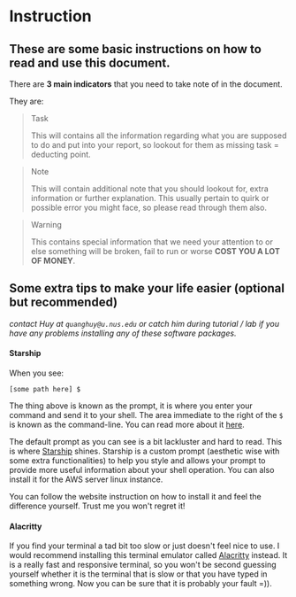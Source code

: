# Instruction

## These are some basic instructions on how to read and use this document.

There are **3 main indicators** that you need to take note of in the document.

They are:
> <p class="task"> Task
> 
> This will contains all the information regarding what you are supposed to do and put into your report, so lookout for them as missing task = deducting point.

> <p class="note"> Note 
>
> This will contain additional note that you should lookout for, extra information or further explanation. This usually pertain to quirk or possible error you might face, so please read through them also.

> <p class="warn"> Warning
>
> This contains special information that we need your attention to or else something will be broken, fail to run or worse **COST YOU A LOT OF MONEY**.


## Some extra tips to make your life easier (optional but recommended)
*contact Huy at `quanghuy@u.nus.edu` or catch him during tutorial / lab if you have any problems installing any of these software packages.*

#### Starship

When you see:

```shell
[some path here] $
```

The thing above is known as the prompt, it is where you enter your command and send it to your shell. The area immediate to the right of the `$` is known as the command-line. You can read more about it [here](https://www.geeksforgeeks.org/difference-between-terminal-console-shell-and-command-line/). 

The default prompt as you can see is a bit lackluster and hard to read. This is where [Starship](https://starship.rs/) shines. Starship is a custom prompt (aesthetic wise with some extra functionalities) to help you style and allows your prompt to provide more useful information about your shell operation. You can also install it for the AWS server linux instance.

You can follow the website instruction on how to install it and feel the difference yourself. Trust me you won't regret it!

#### Alacritty

If you find your terminal a tad bit too slow or just doesn't feel nice to use. I would recommend installing this terminal emulator called [Alacritty](https://github.com/alacritty/alacritty) instead. It is a really fast and responsive terminal, so you won't be second guessing yourself whether it is the terminal that is slow or that you have typed in something wrong. Now you can be sure that it is probably your fault =)).

